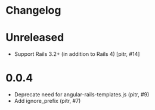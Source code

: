 Changelog
=========

Unreleased
==========

- Support Rails 3.2+ (in addition to Rails 4) [pitr, #14]

0.0.4
=====

- Deprecate need for angular-rails-templates.js (pitr, #9)
- Add ignore_prefix (pitr, #7)
